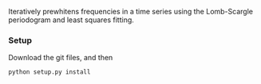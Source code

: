 Iteratively prewhitens frequencies in a time series using the Lomb-Scargle periodogram and least squares fitting.

### Setup

Download the git files, and then

`python setup.py install`
